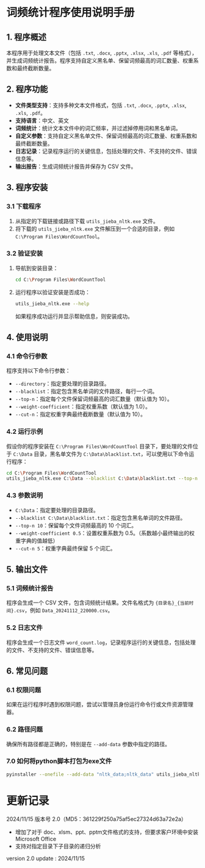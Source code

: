 # 词频统计程序使用说明手册

## 1. 程序概述

本程序用于处理文本文件（包括 `.txt`, `.docx`, `.pptx`, `.xlsx`, `.xls`, `.pdf` 等格式），并生成词频统计报告。程序支持自定义黑名单、保留词频最高的词汇数量、权重系数和最终截断数量。

## 2. 程序功能

- **文件类型支持**：支持多种文本文件格式，包括 `.txt`, `.docx`, `.pptx`, `.xlsx`, `.xls`, `.pdf`。
- **支持语言**：中文、英文
- **词频统计**：统计文本文件中的词汇频率，并过滤掉停用词和黑名单词。
- **自定义参数**：支持自定义黑名单文件、保留词频最高的词汇数量、权重系数和最终截断数量。
- **日志记录**：记录程序运行的关键信息，包括处理的文件、不支持的文件、错误信息等。
- **输出报告**：生成词频统计报告并保存为 CSV 文件。

## 3. 程序安装

### 3.1 下载程序

1. 从指定的下载链接或路径下载 `utils_jieba_nltk.exe` 文件。
2. 将下载的 `utils_jieba_nltk.exe` 文件解压到一个合适的目录，例如 `C:\Program Files\WordCountTool`。

### 3.2 验证安装

1. 导航到安装目录：

   ```sh
   cd C:\Program Files\WordCountTool
   ```

2. 运行程序以验证安装是否成功：

   ```sh
   utils_jieba_nltk.exe --help
   ```

   如果程序成功运行并显示帮助信息，则安装成功。

## 4. 使用说明

### 4.1 命令行参数

程序支持以下命令行参数：

- `--directory`：指定要处理的目录路径。
- `--blacklist`：指定包含黑名单词的文件路径，每行一个词。
- `--top-n`：指定每个文件保留词频最高的词汇数量（默认值为 10）。
- `--weight-coefficient`：指定权重系数（默认值为 1.0）。
- `--cut-n`：指定权重字典最终截断数量（默认值为 10）。

### 4.2 运行示例

假设你的程序安装在 `C:\Program Files\WordCountTool` 目录下，要处理的文件位于 `C:\Data` 目录，黑名单文件为 `C:\Data\blacklist.txt`，可以使用以下命令运行程序：

```sh
cd C:\Program Files\WordCountTool
utils_jieba_nltk.exe C:\Data --blacklist C:\Data\blacklist.txt --top-n 10 --weight-coefficient 0.5 --cut-n 5
```

### 4.3 参数说明

- `C:\Data`：指定要处理的目录路径。
- `--blacklist C:\Data\blacklist.txt`：指定包含黑名单词的文件路径。
- `--top-n 10`：保留每个文件词频最高的 10 个词汇。
- `--weight-coefficient 0.5`：设置权重系数为 0.5。（系数越小最终输出的权重字典的值越低）
- `--cut-n 5`：权重字典最终保留 5 个词汇。

## 5. 输出文件

### 5.1 词频统计报告

程序会生成一个 CSV 文件，包含词频统计结果。文件名格式为 `{目录名}_{当前时间}.csv`，例如 `Data_20241112_220000.csv`。

### 5.2 日志文件

程序会生成一个日志文件 `word_count.log`，记录程序运行的关键信息，包括处理的文件、不支持的文件、错误信息等。

## 6. 常见问题

### 6.1 权限问题

如果在运行程序时遇到权限问题，尝试以管理员身份运行命令行或文件资源管理器。

### 6.2 路径问题

确保所有路径都是正确的，特别是在 `--add-data` 参数中指定的路径。

### 7.0 如何将python脚本打包为exe文件
 ```sh
pyinstaller --onefile --add-data "nltk_data;nltk_data" utils_jieba_nltk.exe --help
```

# 更新记录

2024/11/15   版本号 2.0（MD5：361229f250a75af5ec27324d63a72e2a）

- 增加了对于 doc、xlsm、ppt、pptm文件格式的支持，但要求客户环境中安装Microsoft Office
- 支持对指定目录下子目录的递归分析



version 2.0  update : 2024/11/15 
